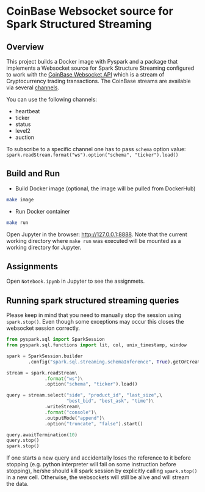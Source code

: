# CoinBase Websocket source for Spark Structured Streaming

## Overview

This project builds a Docker image with Pyspark and a package that implements a Websocket source for Spark Structure Streaming configured to work with the [CoinBase Websocket API](https://docs.cloud.coinbase.com/exchange/docs/welcome)
which is a stream of Cryptocurrency trading transactions. The CoinBase streams are available via several [channels](https://docs.cloud.coinbase.com/exchange/docs/channels).

You can use the following channels:
- heartbeat
- ticker
- status
- level2
- auction

To subscribe to a specific channel one has to pass `schema` option value:
`spark.readStream.format("ws").option("schema", "ticker").load()`

## Build and Run

- Build Docker image (optional, the image will be pulled from DockerHub)
```bash
make image
```

- Run Docker container
```bash
make run
```

Open Jupyter in the browser: http://127.0.0.1:8888. Note that the current working directory where `make run` was executed will be mounted as a working directory for Jupyter. 


## Assignments
Open `Notebook.ipynb` in Jupyter to see the assignmets. 


## Running spark structured streaming queries

Please keep in mind that you need to manually stop the session using `spark.stop()`.
Even though some exceptions may occur this closes the websocket session correctly.

```python
from pyspark.sql import SparkSession
from pyspark.sql.functions import lit, col, unix_timestamp, window

spark = SparkSession.builder
        .config("spark.sql.streaming.schemaInference", True).getOrCreate()

stream = spark.readStream\
              .format("ws")\
              .option("schema", "ticker").load()

query = stream.select("side", "product_id", "last_size",\ 
                      "best_bid", "best_ask", "time")\
              .writeStream\
              .format("console")\
              .outputMode("append")\
              .option("truncate", "false").start()

query.awaitTermination(10)
query.stop()
spark.stop()
```

If one starts a new query and accidentally loses the reference to it before stopping (e.g. python interpreter will fail on some instruction before stopping), he/she should kill spark session by explicitly calling `spark.stop()` in a new cell. Otherwise, the websockets will still be alive and will stream the data.


